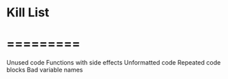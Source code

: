 Kill List
=========
=========
=========
Unused code
Functions with side effects
Unformatted code
Repeated code blocks
Bad variable names
